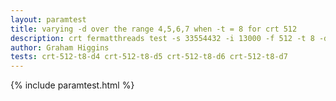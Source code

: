```yaml
---
layout: paramtest
title: varying -d over the range 4,5,6,7 when -t = 8 for crt 512
description: crt fermatthreads test -s 33554432 -i 13000 -f 512 -t 8 -d 4 5 6 7
author: Graham Higgins
tests: crt-512-t8-d4 crt-512-t8-d5 crt-512-t8-d6 crt-512-t8-d7 
---
```


{% include paramtest.html %}

